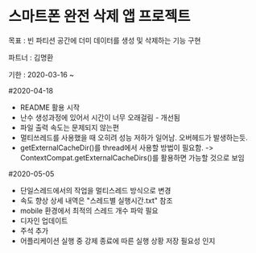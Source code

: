 ﻿# 스마트폰 완전 삭제 앱 프로젝트
 목표 : 빈 파티션 공간에 더미 데이터를 생성 및 삭제하는 기능 구현

 파트너 : 김명환

 기한 : 2020-03-16 ~ 

#2020-04-18
 - README 활용 시작
 - 난수 생성과정에 있어서 시간이 너무 오래걸림 - 개선됨
 - 파일 출력 속도는 문제되지 않는편
 - 멀티쓰레드를 사용했을 때 오히려 성능 저하가 일어남. 오버헤드가 발생하는듯.
 - getExternalCacheDir()를 thread에서 사용할 방법이 필요함.
   -> ContextCompat.getExternalCacheDirs()를 활용하면 가능할 것으로 보임

#2020-05-05
 - 단일스레드에서의 작업을 멀티스레드 방식으로 변경
 - 속도 향상 상세 내역은 "스레드별 실행시간.txt" 참조
 - mobile 환경에서 최적의 스레드 개수 파악 필요
 - 디자인 업데이트
 - 주석 추가
 - 어플리케이션 실행 중 강제 종료에 따른 실행 상황 저장 필요성 인지